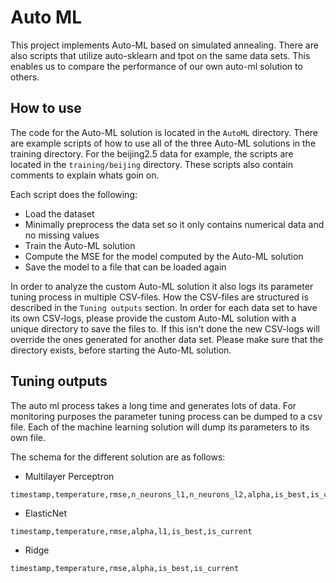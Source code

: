 # Auto ML

This project implements Auto-ML based on simulated annealing.
There are also scripts that utilize auto-sklearn and tpot on the same data sets.
This enables us to compare the performance of our own auto-ml solution to others.

## How to use

The code for the Auto-ML solution is located in the ``AutoML`` directory.
There are example scripts of how to use all of the three Auto-ML solutions in the training directory.
For the beijing2.5 data for example, the scripts are located in the ``training/beijing`` directory. These scripts also contain comments to explain whats goin on.

Each script does the following:
* Load the dataset
* Minimally preprocess the data set so it only contains numerical data and no missing values
* Train the Auto-ML solution
* Compute the MSE for the model computed by the Auto-ML solution
* Save the model to a file that can be loaded again

In order to analyze the custom Auto-ML solution it also logs its parameter tuning process in multiple CSV-files.
How the CSV-files are structured is described in the ```Tuning outputs``` section.
In order for each data set to have its own CSV-logs, please provide the custom Auto-ML solution with a unique directory to save the files to.
If this isn't done the new CSV-logs will override the ones generated for another data set.
Please make sure that the directory exists, before starting the Auto-ML solution.

## Tuning outputs

The auto ml process takes a long time and generates lots of data.
For monitoring purposes the parameter tuning process can be dumped to a csv file.
Each of the machine learning solution will dump its parameters to its own file.

The schema for the different solution are as follows:
* Multilayer Perceptron
```
timestamp,temperature,rmse,n_neurons_l1,n_neurons_l2,alpha,is_best,is_current
```
* ElasticNet
```
timestamp,temperature,rmse,alpha,l1,is_best,is_current
```
* Ridge
```
timestamp,temperature,rmse,alpha,is_best,is_current
```